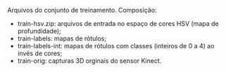 Arquivos do conjunto de treinamento.
Composição:
* train-hsv.zip: arquivos de entrada no espaço de cores HSV (mapa de profundidade);
* train-labels: mapas de rótulos;
* train-labels-int: mapas de rótulos com classes (inteiros de 0 a 4) ao invés de cores;
* train-orig: capturas 3D orginais do sensor Kinect.
